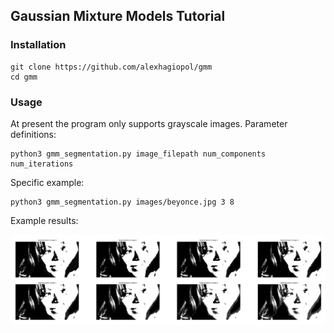 ## Gaussian Mixture Models Tutorial

### Installation

    git clone https://github.com/alexhagiopol/gmm
    cd gmm

### Usage

At present the program only supports grayscale images. Parameter definitions:

    python3 gmm_segmentation.py image_filepath num_components num_iterations

Specific example:

    python3 gmm_segmentation.py images/beyonce.jpg 3 8

Example results:
    
![example_results](images/example_results.png)

